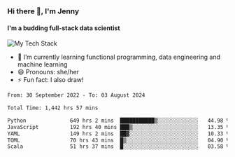 ### Hi there 👋, I'm Jenny
#### I'm a budding full-stack data scientist

![My Tech Stack](https://github-readme-tech-stack.vercel.app/api/cards?fontFamily=Roboto+&lineCount=2&titleAlign=center&align=center&theme=catppuccin_mocha&line1=python%2Cpython%2C3776AB%3Bscala%2Cscala%2CDC322F%3Bdatabricks%2Cdatabricks%2CFF3621%3Bdocker%2Cdocker%2C2496ED%3B&line2=amazonaws%2Caws%2C232F3E%3Bdatabricks%2CFF3621%3Bpytorch%2Cpytorch%2CEE4C2C%3Bmlflow%2Cmlflow%2C0194E2%3B)


- 🌱 I’m currently learning functional programming, data engineering and machine learning
- 😄 Pronouns: she/her 
- ⚡ Fun fact: I also draw! 

<!--START_SECTION:waka-->

```txt
From: 30 September 2022 - To: 03 August 2024

Total Time: 1,442 hrs 57 mins

Python              649 hrs 2 mins  ███████████▒░░░░░░░░░░░░░   44.98 %
JavaScript          192 hrs 40 mins ███▒░░░░░░░░░░░░░░░░░░░░░   13.35 %
YAML                149 hrs 2 mins  ██▓░░░░░░░░░░░░░░░░░░░░░░   10.33 %
TOML                70 hrs 43 mins  █▒░░░░░░░░░░░░░░░░░░░░░░░   04.90 %
Scala               51 hrs 37 mins  █░░░░░░░░░░░░░░░░░░░░░░░░   03.58 %
```

<!--END_SECTION:waka-->
